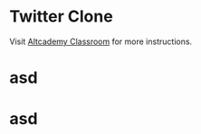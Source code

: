 # Twitter Clone

Visit [Altcademy Classroom](https://www.altcademy.com/classroom/) for more instructions.
# asd
# asd
